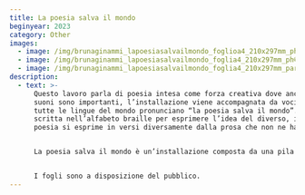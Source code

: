 ```yaml
---
title: La poesia salva il mondo
beginyear: 2023
category: Other
images:
  - image: /img/brunaginammi_lapoesiasalvailmondo_foglioa4_210x297mm_ph©rolandopaologuerzoni-2.png
  - image: /img/brunaginammi_lapoesiasalvailmondo_foglia4_210x297mm_ph©rolandopaologuerzoni.png
  - image: /img/brunaginammi_lapoesiasalvailmondo_foglia4_210x297mm_particolare_ph©rolandopaologuerzoni.png
description:
  - text: >-
      Questo lavoro parla di poesia intesa come forza creativa dove anche i
      suoni sono importanti, l’installazione viene accompagnata da voci che in
      tutte le lingue del mondo pronunciano “la poesia salva il mondo”. È
      scritta nell’alfabeto braille per esprimere l’idea del diverso, infatti la
      poesia si esprime in versi diversamente dalla prosa che non ne ha bisogno.


      La poesia salva il mondo è un’installazione composta da una pila di fogli di carta bianca formato b 21,1x p 29,27cm x h variabile con scritta in rilievo (la poesia salva il mondo) nell’alfabeto Braille posizionata su un piedistallo e registrazione audio diffusa nell’ambiente.


      I fogli sono a disposizione del pubblico.
---
```

